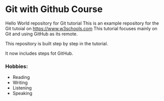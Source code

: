 # Git with Github Course

Hello World repository for Git tutorial
This is an example repository for the Git tutoial on https://www.w3schools.com
This tutorial focuses mainly on Git and using GitHub as its remote.

This repository is built step by step in the tutorial.

It now includes steps fot GitHub.

### Hobbies:
* Reading
* Writing
* Listening
* Speaking
